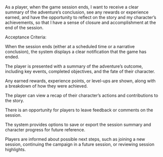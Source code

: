 As a player, when the game session ends, 
I want to receive a clear summary of the adventure’s conclusion, see any rewards or experience earned, and have the opportunity to reflect on the story and my character’s achievements, 
so that I have a sense of closure and accomplishment at the end of the session.

Acceptance Criteria:

When the session ends (either at a scheduled time or a narrative conclusion), the system displays a clear notification that the game has ended.

The player is presented with a summary of the adventure’s outcome, including key events, completed objectives, and the fate of their character.

Any earned rewards, experience points, or level-ups are shown, along with a breakdown of how they were achieved.

The player can view a recap of their character’s actions and contributions to the story.

There is an opportunity for players to leave feedback or comments on the session.

The system provides options to save or export the session summary and character progress for future reference.

Players are informed about possible next steps, such as joining a new session, continuing the campaign in a future session, or reviewing session highlights.